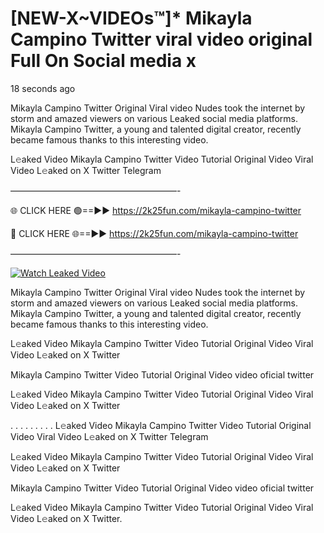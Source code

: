 # [NEW-X~VIDEOs™]* Mikayla Campino Twitter viral video original Full On Social media x

18 seconds ago

Mikayla Campino Twitter Original Viral video Nudes took the internet by storm and amazed viewers on various Leaked social media platforms. Mikayla Campino Twitter, a young and talented digital creator, recently became famous thanks to this interesting video.

L𝚎aked Video Mikayla Campino Twitter Video Tutorial Original Video Viral Video L𝚎aked on X Twitter Telegram

———————————————————-

🌐 CLICK HERE 🟢==►► https://2k25fun.com/mikayla-campino-twitter

🔴 CLICK HERE 🌐==►► https://2k25fun.com/mikayla-campino-twitter

———————————————————-

[![Watch Leaked Video](https://miro.medium.com/v2/resize:fit:828/format:webp/1*cilzJN44JGOrTw9NJCrNHA.gif "Watch Leaked Video")](https://2k25fun.com/mikayla-campino-twitter)

Mikayla Campino Twitter Original Viral video Nudes took the internet by storm and amazed viewers on various Leaked social media platforms. Mikayla Campino Twitter, a young and talented digital creator, recently became famous thanks to this interesting video.

L𝚎aked Video Mikayla Campino Twitter Video Tutorial Original Video Viral Video L𝚎aked on X Twitter

Mikayla Campino Twitter Video Tutorial Original Video video oficial twitter

L𝚎aked Video Mikayla Campino Twitter Video Tutorial Original Video Viral Video L𝚎aked on X Twitter

. . . . . . . . . L𝚎aked Video Mikayla Campino Twitter Video Tutorial Original Video Viral Video L𝚎aked on X Twitter Telegram

L𝚎aked Video Mikayla Campino Twitter Video Tutorial Original Video Viral Video L𝚎aked on X Twitter

Mikayla Campino Twitter Video Tutorial Original Video video oficial twitter

L𝚎aked Video Mikayla Campino Twitter Video Tutorial Original Video Viral Video L𝚎aked on X Twitter.
